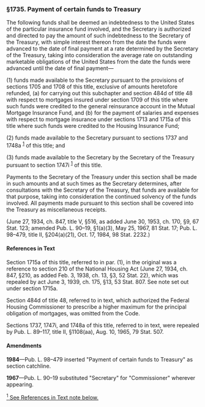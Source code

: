 ### §1735. Payment of certain funds to Treasury ###

The following funds shall be deemed an indebtedness to the United States of the particular insurance fund involved, and the Secretary is authorized and directed to pay the amount of such indebtedness to the Secretary of the Treasury, with simple interest thereon from the date the funds were advanced to the date of final payment at a rate determined by the Secretary of the Treasury, taking into consideration the average rate on outstanding marketable obligations of the United States from the date the funds were advanced until the date of final payment—

(1) funds made available to the Secretary pursuant to the provisions of sections 1705 and 1708 of this title, exclusive of amounts heretofore refunded, (a) for carrying out this subchapter and section 484d of title 48 with respect to mortgages insured under section 1709 of this title where such funds were credited to the general reinsurance account in the Mutual Mortgage Insurance Fund, and (b) for the payment of salaries and expenses with respect to mortgage insurance under sections 1713 and 1715a of this title where such funds were credited to the Housing Insurance Fund;

(2) funds made available to the Secretary pursuant to sections 1737 and 1748a <sup><a href="#1735_1_target" name="1735_1">1</a></sup> of this title; and

(3) funds made available to the Secretary by the Secretary of the Treasury pursuant to section 1747i <sup><a href="#1735_1_target" name="1735_1">1</a></sup> of this title.

Payments to the Secretary of the Treasury under this section shall be made in such amounts and at such times as the Secretary determines, after consultations with the Secretary of the Treasury, that funds are available for that purpose, taking into consideration the continued solvency of the funds involved. All payments made pursuant to this section shall be covered into the Treasury as miscellaneous receipts.

(June 27, 1934, ch. 847, title V, §516, as added June 30, 1953, ch. 170, §9, 67 Stat. 123; amended Pub. L. 90–19, §1(a)(3), May 25, 1967, 81 Stat. 17; Pub. L. 98–479, title II, §204(a)(21), Oct. 17, 1984, 98 Stat. 2232.)

#### References in Text ####

Section 1715a of this title, referred to in par. (1), in the original was a reference to section 210 of the National Housing Act (June 27, 1934, ch. 847, §210, as added Feb. 3, 1938, ch. 13, §3, 52 Stat. 22), which was repealed by act June 3, 1939, ch. 175, §13, 53 Stat. 807. See note set out under section 1715a.

Section 484d of title 48, referred to in text, which authorized the Federal Housing Commissioner to prescribe a higher maximum for the principal obligation of mortgages, was omitted from the Code.

Sections 1737, 1747i, and 1748a of this title, referred to in text, were repealed by Pub. L. 89–117, title II, §1108(aa), Aug. 10, 1965, 79 Stat. 507.

#### Amendments ####

**1984**—Pub. L. 98–479 inserted "Payment of certain funds to Treasury" as section catchline.

**1967**—Pub. L. 90–19 substituted "Secretary" for "Commissioner" wherever appearing.

[<sup>1</sup> See References in Text note below.](#1735_1)